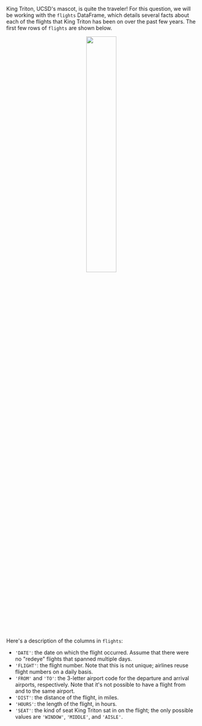 King Triton, UCSD's mascot, is quite the traveler! For this question, we will be working with the `flights` DataFrame, which details several facts about each of the flights that King Triton has been on over the past few years. The first few rows of `flights` are shown below.

<center><img src='../assets/images/fa21-midterm/flights.png' width=40%></center>
<br>

Here's a description of the columns in `flights`:

- `'DATE'`: the date on which the flight occurred. Assume that there were no "redeye" flights that spanned multiple days.
- `'FLIGHT'`: the flight number. Note that this is not unique; airlines reuse flight numbers on a daily basis.
- `'FROM'` and `'TO'`: the 3-letter airport code for the departure and arrival airports, respectively. Note that it's not possible to have a flight from and to the same airport.
- `'DIST'`: the distance of the flight, in miles.
- `'HOURS'`: the length of the flight, in hours.
- `'SEAT'`: the kind of seat King Triton sat in on the flight; the only possible values are `'WINDOW'`, `'MIDDLE'`, and `'AISLE'`.